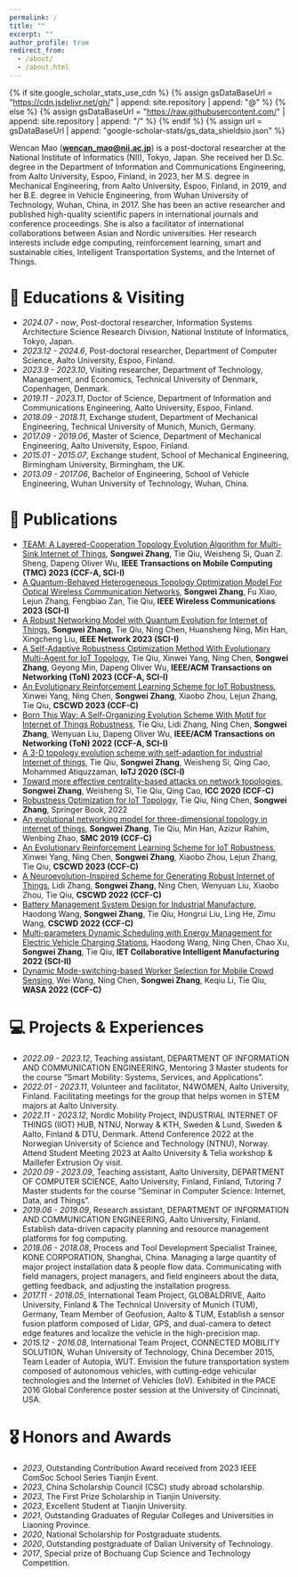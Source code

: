 ```yaml
---
permalink: /
title: ""
excerpt: ""
author_profile: true
redirect_from: 
  - /about/
  - /about.html
---
```


{% if site.google_scholar_stats_use_cdn %}
{% assign gsDataBaseUrl = "https://cdn.jsdelivr.net/gh/" | append: site.repository | append: "@" %}
{% else %}
{% assign gsDataBaseUrl = "https://raw.githubusercontent.com/" | append: site.repository | append: "/" %}
{% endif %}
{% assign url = gsDataBaseUrl | append: "google-scholar-stats/gs_data_shieldsio.json" %}

<span class='anchor' id='about-me'></span>

Wencan Mao (**wencan_mao@nii.ac.jp**) is a post-doctoral researcher at the National Institute of Informatics (NII), Tokyo, Japan. She received her D.Sc. degree in the Department of Information and Communications Engineering, from Aalto University, Espoo, Finland, in 2023, her M.S. degree in Mechanical Engineering, from Aalto University, Espoo, Finland, in 2019, and her B.E. degree in Vehicle Engineering, from Wuhan University of Technology, Wuhan, China, in 2017. 
She has been an active researcher and published high-quality scientific papers in international journals and conference proceedings. She is also a facilitator of international collaborations between Asian and Nordic universities.
Her research interests include edge computing, reinforcement learning, smart and sustainable cities, Intelligent Transportation Systems, and the Internet of Things.



# 📖 Educations & Visiting
- *2024.07 - now*, Post-doctoral researcher, Information Systems Architecture Science Research Division, National Institute of Informatics, Tokyo, Japan.
- *2023.12 - 2024.6*, Post-doctoral researcher, Department of Computer Science, Aalto University, Espoo, Finland.
- *2023.9 - 2023.10*, Visiting researcher, Department of Technology, Management, and Economics, Technical University of Denmark, Copenhagen, Denmark.
- *2019.11 - 2023.11*, Doctor of Science, Department of Information and Communications Engineering, Aalto University, Espoo, Finland.
- *2018.09 - 2018.11*, Exchange student, Department of Mechanical Engineering, Technical University of Munich, Munich, Germany.
- *2017.09 - 2019.06*, Master of Science, Department of Mechanical Engineering, Aalto University, Espoo, Finland.
- *2015.01 - 2015.07*, Exchange student, School of Mechanical Engineering, Birmingham University, Birmingham, the UK.
- *2013.09 - 2017.06*, Bachelor of Engineering, School of Vehicle Engineering, Wuhan University of Technology, Wuhan, China.

# 📝 Publications 
- [TEAM: A Layered-Cooperation Topology Evolution Algorithm for Multi-Sink Internet of Things](https://ieeexplore.ieee.org/abstract/document/10143244), **Songwei Zhang**, Tie Qiu, Weisheng Si, Quan Z. Sheng, Dapeng Oliver Wu, **IEEE Transactions on Mobile Computing (TMC) 2023 (CCF-A, SCI-I)**
- [A Quantum-Behaved Heterogeneous Topology Optimization Model For Optical Wireless Communication Networks](https://ieeexplore.ieee.org/abstract/document/10325449), **Songwei Zhang**, Fu Xiao, Lejun Zhang, Fengbiao Zan, Tie Qiu, **IEEE Wireless Communications 2023 (SCI-I)**
- [A Robust Networking Model with Quantum Evolution for Internet of Things](https://ieeexplore.ieee.org/abstract/document/10138333), **Songwei Zhang**, Tie Qiu, Ning Chen, Huansheng Ning, Min Han, Xingcheng Liu, **IEEE Network 2023 (SCI-I)**
- [A Self-Adaptive Robustness Optimization Method With Evolutionary Multi-Agent for IoT Topology](https://ieeexplore.ieee.org/abstract/document/10285720), Tie Qiu, Xinwei Yang, Ning Chen, **Songwei Zhang**, Geyong Min, Dapeng Oliver Wu, **IEEE/ACM Transactions on Networking (ToN) 2023 (CCF-A, SCI-I)**
- [An Evolutionary Reinforcement Learning Scheme for IoT Robustness](https://ieeexplore.ieee.org/abstract/document/10152704), Xinwei Yang, Ning Chen, **Songwei Zhang**, Xiaobo Zhou, Lejun Zhang, Tie Qiu, **CSCWD 2023 (CCF-C)**
- [Born This Way: A Self-Organizing Evolution Scheme With Motif for Internet of Things Robustness](https://ieeexplore.ieee.org/abstract/document/9790892), Tie Qiu, Lidi Zhang, Ning Chen, **Songwei Zhang**, Wenyuan Liu, Dapeng Oliver Wu, **IEEE/ACM Transactions on Networking (ToN) 2022 (CCF-A, SCI-I)**
- [A 3-D topology evolution scheme with self-adaption for industrial Internet of things](https://ieeexplore.ieee.org/abstract/document/9060903), Tie Qiu, **Songwei Zhang**, Weisheng Si, Qing Cao, Mohammed Atiquzzaman, **IoTJ 2020 (SCI-I)**
- [Toward more effective centrality-based attacks on network topologies](https://ieeexplore.ieee.org/abstract/document/9148785), **Songwei Zhang**, Weisheng Si, Tie Qiu, Qing Cao, **ICC 2020 (CCF-C)**
- [Robustness Optimization for IoT Topology](https://link.springer.com/book/10.1007/978-981-16-9609-1?noAccess=true), Tie Qiu, Ning Chen, **Songwei Zhang**, Springer Book, 2022
- [An evolutional networking model for three-dimensional topology in internet of things](https://ieeexplore.ieee.org/abstract/document/8913966), **Songwei Zhang**, Tie Qiu, Min Han, Azizur Rahim, Wenbing Zhao, **SMC 2019 (CCF-C)**
- [An Evolutionary Reinforcement Learning Scheme for IoT Robustness](https://ieeexplore.ieee.org/abstract/document/10152704), Xinwei Yang, Ning Chen, **Songwei Zhang**, Xiaobo Zhou, Lejun Zhang, Tie Qiu, **CSCWD 2023 (CCF-C)**
- [A Neuroevolution-Inspired Scheme for Generating Robust Internet of Things](https://ieeexplore.ieee.org/abstract/document/9776271), Lidi Zhang, **Songwei Zhang**, Ning Chen, Wenyuan Liu, Xiaobo Zhou, Tie Qiu, **CSCWD 2022 (CCF-C)**
- [Battery Management System Design for Industrial Manufacture](https://ieeexplore.ieee.org/abstract/document/9776233), Haodong Wang, **Songwei Zhang**, Tie Qiu, Hongrui Liu, Ling He, Zimu Wang, **CSCWD 2022 (CCF-C)**
- [Multi-parameters Dynamic Scheduling with Energy Management for Electric Vehicle Charging Stations](https://doi.org/10.1049/cim2.12068), Haodong Wang, Ning Chen, Chao Xu, **Songwei Zhang**, Tie Qiu, **IET Collaborative Intelligent Manufacturing 2022 (SCI-II)**
- [Dynamic Mode-switching-based Worker Selection for Mobile Crowd Sensing](https://link.springer.com/chapter/10.1007/978-3-031-19211-1_13), Wei Wang, Ning Chen, **Songwei Zhang**, Keqiu Li, Tie Qiu, **WASA 2022 (CCF-C)**

# 💻 Projects & Experiences
- *2022.09 - 2023.12*, Teaching assistant, DEPARTMENT OF INFORMATION AND COMMUNICATION ENGINEERING, Mentoring 3 Master students for the course ”Smart Mobility: Systems, Services, and Applications”.
- *2022.01 - 2023.11*, Volunteer and facilitator, N4WOMEN, Aalto University, Finland. Facilitating meetings for the group that helps women in STEM majors at Aalto University.
- *2022.11 - 2023.12*, Nordic Mobility Project, INDUSTRIAL INTERNET OF THINGS (IIOT) HUB, NTNU, Norway & KTH, Sweden &
Lund, Sweden & Aalto, Finland & DTU, Denmark. Attend Conference 2022 at the Norwegian University of Science and Technology (NTNU), Norway. Attend Student Meeting 2023 at Aalto University & Telia workshop & Maillefer Extrusion Oy visit.
- *2020.09 - 2023.09*, Teaching assistant,  Aalto University, DEPARTMENT OF COMPUTER SCIENCE, Aalto University, Finland,
Finland, Tutoring 7 Master students for the course ”Seminar in Computer Science: Internet, Data, and Things”.
- *2019.06 - 2019.09*, Research assistant, DEPARTMENT OF INFORMATION AND COMMUNICATION ENGINEERING, Aalto University,
Finland. Establish data-driven capacity planning and resource management platforms for fog computing.
- *2018.06 - 2018.08*, Process and Tool Development Specialist Trainee, KONE CORPORATION, Shanghai, China. Managing a large quantity of major project installation data & people flow data. Communicating with field managers, project managers, and field engineers about the data, getting feedback, and adjusting the installation progress.
- *2017.11 - 2018.05*, International Team Project, GLOBALDRIVE, Aalto University, Finland & The Technical University of
Munich (TUM), Germany, Team Member of Geofusion, Aalto & TUM, Establish a sensor fusion platform composed of Lidar, GPS, and dual-camera to detect edge features and localize the vehicle in the high-precision map.
- *2015.12 - 2016.08*, International Team Project, CONNECTED MOBILITY SOLUTION, Wuhan University of Technology, China
December 2015, Team Leader of Autopia, WUT. Envision the future transportation system composed of autonomous vehicles, with cutting-edge vehicular technologies and the Internet of Vehicles (IoV). Exhibited in the PACE 2016 Global Conference poster session at the University of Cincinnati, USA.


# 🎖 Honors and Awards
- *2023*, Outstanding Contribution Award received from 2023 IEEE ComSoc School Series Tianjin Event.
- *2023*, China Scholarship Council (CSC) study abroad scholarship.
- *2023*, The First Prize Scholarship in Tianjin University.
- *2023*, Excellent Student at Tianjin University.
- *2021*, Outstanding Graduates of Regular Colleges and Universities in Liaoning Province. 
- *2020*, National Scholarship for Postgraduate students.  
- *2020*, Outstanding postgraduate of Dalian University of Technology. 
- *2017*, Special prize of Bochuang Cup Science and Technology Competition.

